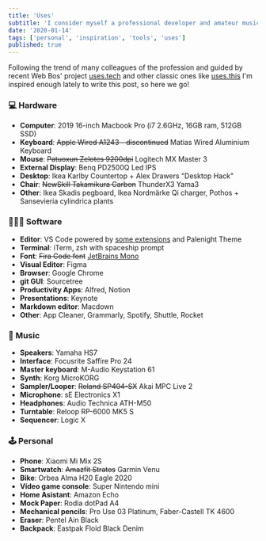 ```yaml
---
title: 'Uses'
subtitle: 'I consider myself a professional developer and amateur musician. These are my weapons of choice.'
date: '2020-01-14'
tags: ['personal', 'inspiration', 'tools', 'uses']
published: true
---
```


Following the trend of many colleagues of the profession and guided by recent Web Bos' project [uses.tech](https://uses.tech/) and other classic ones like [uses.this](https://usesthis.com/) I'm inspired enough lately to write this post, so here we go!

### 💻 Hardware

- **Computer**: 2019 16-inch Macbook Pro (i7 2.6GHz, 16GB ram, 512GB SSD)
- **Keyboard**: ~~Apple Wired A1243 - discontinued~~ Matias Wired Aluminium Keyboard
- **Mouse**: ~~Patuoxun Zelotes 9200dpi~~ Logitech MX Master 3
- **External Display**: Benq PD2500Q Led IPS
- **Desktop**: Ikea Karlby Countertop + Alex Drawers "Desktop Hack"
- **Chair**: ~~NewSkill Takamikura Carbon~~ ThunderX3 Yama3
- **Other**: Ikea Skadis pegboard, Ikea Nordmärke Qi charger, Pothos + Sansevieria cylindrica plants

### 👨🏼‍💻 Software

- **Editor**: VS Code powered by [some extensions](https://github.com/jmlweb/dotfiles/blob/master/vscode-extensions.sh) and Palenight Theme
- **Terminal**: iTerm, zsh with spaceship prompt
- **Font**: ~~Fira Code font~~ [JetBrains Mono](https://www.jetbrains.com/es-es/lp/mono/)
- **Visual Editor**: Figma
- **Browser**: Google Chrome
- **git GUI**: Sourcetree
- **Productivity Apps**: Alfred, Notion
- **Presentations**: Keynote
- **Markdown editor**: Macdown
- **Other**: App Cleaner, Grammarly, Spotify, Shuttle, Rocket

### 🎹 Music

- **Speakers**: Yamaha HS7
- **Interface**: Focusrite Saffire Pro 24
- **Master keyboard**: M-Audio Keystation 61
- **Synth**: Korg MicroKORG
- **Sampler/Looper**: ~~Roland SP404-SX~~ Akai MPC Live 2
- **Microphone**: sE Electronics X1
- **Headphones**: Audio Technica ATH-M50
- **Turntable**: Reloop RP-6000 MK5 S
- **Sequencer**: Logic X

### 🕹 Personal

- **Phone**: Xiaomi Mi Mix 2S
- **Smartwatch**: ~~Amazfit Stratos~~ Garmin Venu
- **Bike**: Orbea Alma H20 Eagle 2020
- **Video game console**: Super Nintendo mini
- **Home Asistant**: Amazon Echo
- **Mock Paper**: Rodia dotPad A4
- **Mechanical pencils**: Pro Use 03 Platinum, Faber-Castell TK 4600
- **Eraser**: Pentel Ain Black
- **Backpack**: Eastpak Floid Black Denim
